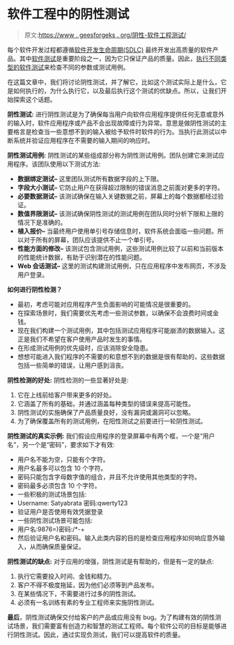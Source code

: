 # 软件工程中的阴性测试

> 原文:[https://www . geesforgeks . org/阴性-软件工程测试/](https://www.geeksforgeeks.org/negative-testing-in-software-engineering/)

每个软件开发过程都遵循[软件开发生命周期(SDLC)](https://www.geeksforgeeks.org/software-development-life-cycle-sdlc/) 最终开发出高质量的软件产品。其中[软件测试](https://www.geeksforgeeks.org/software-testing-basics/)是重要阶段之一，因为它只保证产品的质量。因此，[执行不同类型的软件测试](https://www.geeksforgeeks.org/types-software-testing/)来检查不同的参数或测试用例。

在这篇文章中，我们将讨论阴性测试，并了解它，比如这个测试实际上是什么，它是如何执行的，为什么执行它，以及最后执行这个测试的优缺点。所以，让我们开始探索这个话题。

**阴性测试:**
进行阴性测试是为了确保每当用户向软件应用程序提供任何无意或意外的输入时，软件应用程序或产品不会出现故障或行为异常。意思是做阴性测试的主要格言是检查当一些意想不到的输入被给予软件时软件的行为。当执行此测试以中断系统并验证应用程序在不需要的输入期间的响应时。

**阴性测试用例:**
阴性测试的某些组成部分称为阴性测试用例。团队创建它来测试应用程序。该团队使用以下测试方法:

*   **数据绑定测试–**
    这里团队测试所有数据字段的上下限。
*   **字段大小测试–**
    它防止用户在获得超过限制的错误消息之前面对更多的字符。
*   **必要数据测试–**
    该测试确保在输入关键数据之前，屏幕上的每个数据都经过验证。
*   **数值界限测试–**
    该测试确保阴性测试的测试用例在团队同时分析下限和上限的情况下是准确的。
*   **植入报价–**
    当最终用户使用单引号存储信息时，软件系统会面临一些问题。所以对于所有的屏幕，团队应该提供不止一个单引号。
*   **性能方面的修改–**
    该测试包含测试用例，这些测试用例比较了以前和当前版本的性能统计数据，有助于识别潜在的性能问题。
*   **Web 会话测试–**
    这里的测试构建测试用例，只在应用程序中发布网页，不涉及用户登录。

**如何进行阴性检测？**

*   最初，考虑可能对应用程序产生负面影响的可能情况是很重要的。
*   在探索场景时，我们需要优先考虑一些测试参数，以确保不会浪费时间或金钱。
*   现在我们构建一个测试用例，其中包括测试应用程序可能崩溃的数据输入。这正是我们不希望在客户使用产品时发生的事情。
*   在形成测试用例的优先级时，应该消除安全隐患。
*   想想可能进入我们程序的不需要的和意想不到的数据是很有帮助的，这些数据包括一些简单的错误，让用户感到沮丧。

**阴性检测的好处:**
阴性检测的一些显著好处是:

1.  它在上线前给客户带来更多的好处。
2.  它涵盖了所有的基础，并通过涵盖每种类型的错误来提高可能性。
3.  阴性测试的实施确保了产品质量良好，没有漏洞或漏洞可以忽略。
4.  为了确保覆盖所有的测试用例，在阳性测试之前要进行一轮阴性测试。

**阴性测试的真实示例:**
我们假设应用程序的登录屏幕中有两个框，一个是“用户名”，另一个是“密码”，要求如下才有效:

*   用户名不能为空，只能有个字符。
*   用户名最多可以包含 10 个字符。
*   密码只能包含字母数字值的组合，并且不允许使用其他类型的字符。
*   密码最多必须包含 10 个字符。
*   一些积极的测试场景包括:
*   Username: Satyabrata 密码:qwerty123
*   验证用户是否使用有效凭据登录
*   一些阴性测试场景可能包括:
*   用户名:9876=)密码:/*-+
*   然后验证用户名和密码。输入此类内容的目的是检查应用程序如何响应意外输入，从而确保质量保证。

**阴性测试的缺点:**
对于应用的增强，阴性测试是有帮助的，但是有一定的缺点:

1.  执行它需要投入时间、金钱和精力。
2.  客户不得不极度拖延，因为他们必须等到产品发布。
3.  在某些情况下，不需要进行过多的阴性测试。
4.  必须有一名训练有素的专业工程师来实施阴性测试。

**最后**，阴性测试确保交付给客户的产品或应用没有 bug。为了构建有效的阴性测试场景，我们需要富有创造力和智慧的测试工程师。每个软件公司的目标是能够进行阴性测试。因此，通过实现负测试，我们可以提高软件的质量。